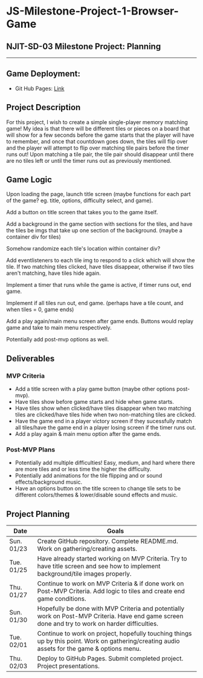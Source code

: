 # JS-Milestone-Project-1-Browser-Game
## NJIT-SD-03 Milestone Project: Planning
--------

## Game Deployment: 
- Git Hub Pages: [Link](https://chrischicas.github.io/Tile-Matcher-Game/)

## Project Description

For this project, I wish to create a simple single-player memory matching game! My idea is that there will be different tiles or pieces on a board that will show for a few seconds before the game starts that the player will have to remember, and once that countdown goes down, the tiles will flip over and the player will attempt to flip over matching tile pairs before the timer runs out! Upon matching a tile pair, the tile pair should disappear until there are no tiles left or until the timer runs out as previously mentioned.
## Game Logic

Upon loading the page, launch title screen (maybe functions for each part of the game? eg. title, options, difficulty select, and game).

Add a button on title screen that takes you to the game itself.

Add a background in the game section with sections for the tiles, and have the tiles be imgs that take up one section of the background. (maybe a container div for tiles)

Somehow randomize each tile's location within container div?

Add eventlisteners to each tile img to respond to a click which will show the tile. If two matching tiles clicked, have tiles disappear, otherwise if two tiles aren't matching, have tiles hide again.

Implement a timer that runs while the game is active, if timer runs out, end game.

Implement if all tiles run out, end game. (perhaps have a tile count, and when tiles = 0, game ends)

Add a play again/main menu screen after game ends. Buttons would replay game and take to main menu respectively.

Potentially add post-mvp options as well.

## Deliverables

### MVP Criteria

- Add a title screen with a play game button (maybe other options post-mvp).
- Have tiles show before game starts and hide when game starts.
- Have tiles show when clicked/have tiles disappear when two matching tiles are clicked/have tiles hide when two non-matching tiles are clicked.
- Have the game end in a player victory screen if they sucessfully match all tiles/have the game end in a player losing screen if the timer runs out.
- Add a play again & main menu option after the game ends.

### Post-MVP Plans

- Potentially add multiple difficulties! Easy, medium, and hard where there are more tiles and or less time the higher the difficulty. 
- Potentially add animations for the tile flipping and or sound effects/background music.
- Have an options button on the title screen to change tile sets to be different colors/themes & lower/disable sound effects and music.

## Project Planning

| Date | Goals |
| ---- | ----- |
| Sun. 01/23 | Create GitHub repository. Complete README.md. Work on gathering/creating assets. |
| Tue. 01/25 | Have already started working on MVP Criteria. Try to have title screen and see how to implement background/tile images properly. |
| Thu. 01/27 | Continue to work on MVP Criteria & if done work on Post-MVP Criteria. Add logic to tiles and create end game conditions. |
| Sun. 01/30 | Hopefully be done with MVP Criteria and potentially work on Post-MVP Criteria. Have end game screen done and try to work on harder difficulties.  |
| Tue. 02/01 | Continue to work on project, hopefully touching things up by this point. Work on gathering/creating audio assets for the game & options menu. |
| Thu. 02/03 | Deploy to GitHub Pages. Submit completed project. Project presentations. |

